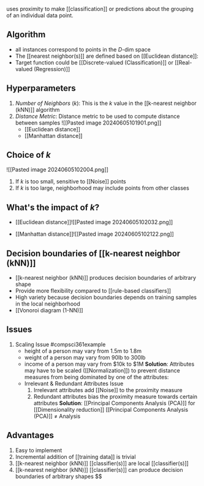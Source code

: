 uses proximity to make [[classification]] or predictions about the grouping of an individual data point.
## Algorithm
- all instances correspond to points in the $D$-dim space
- The [[nearest neighbor(s)]] are defined based on [[Euclidean distance]]:
- Target function could be [[Discrete-valued (Classification)]] or [[Real-valued (Regression)]]
## Hyperparameters
1. $Number\ of\ Neighbors\ (k)$: This is the $k$ value in the [[k-nearest neighbor (kNN)]] algorithm
2. $Distance\ Metric$: Distance metric to be used to compute distance between samples
	![[Pasted image 20240605101901.png]]
	- [[Euclidean distance]]
	- [[Manhattan distance]]
## Choice of $k$
![[Pasted image 20240605102004.png]]
1. If $k$ is too small, sensitive to [[Noise]] points
2. If $k$ is too large, neighborhood may include points from other classes
## What's the impact of $k$?
- [[Euclidean distance]]![[Pasted image 20240605102032.png]]

- [[Manhattan distance]]![[Pasted image 20240605102122.png]]
## Decision boundaries of [[k-nearest neighbor (kNN)]]
- [[k-nearest neighbor (kNN)]] produces decision boundaries of arbitrary shape
- Provide more flexibility compared to [[rule-based classifiers]]
- High variety because decision boundaries depends on training samples in the local neighborhood
- [[Vonoroi diagram (1-NN)]]
## Issues
1. Scaling Issue
	#compsci361example 
	- height of a person may vary from 1.5m to 1.8m
	- weight of a person may vary from 90lb to 300lb
	- income of a person may vary from $10k to $1M
	**Solution**: Attributes may have to be scaled ([[Normalization]]) to prevent distance measures from being dominated by one of the attributes:
	- Irrelevant & Redundant Attributes Issue
		1. Irrelevant attributes add [[Noise]] to the proximity measure
		2. Redundant attributes bias the proximity measure towards certain attributes
	**Solution**: [[Principal Components Analysis (PCA)]] for [[Dimensionality reduction]]
			[[Principal Components Analysis (PCA)]] $\ne$ Analysis
## Advantages
1. Easy to implement
2. Incremental addition of [[training data]] is trivial
3. [[k-nearest neighbor (kNN)]] [[classifier(s)]] are local [[classifier(s)]]
4. [[k-nearest neighbor (kNN)]] [[classifier(s)]] can produce decision boundaries of arbitrary shapes
$$